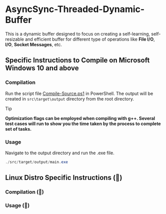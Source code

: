 # AsyncSync-Threaded-Dynamic-Buffer

This is a dynamic buffer designed to focus on creating a self-learning, self-resizable and efficient buffer for different type of operations like **File I/O**, **I/O**, **Socket Messages**, etc.

## Specific Instructions to Compile on Microsoft Windows 10 and above

### Compilation

Run the script file [Compile-Source.ps1](Compile-Source.ps1) in PowerShell. The output will be created in `src\target\output` directory from the root directory.

> [!TIP]
> **Optimization flags can be employed when compiling with g++. Several test cases will run to show you the time taken by the process to complete set of tasks.**

### Usage

Navigate to the output directory and run the .exe file.

```ps1
./src/target/output/main.exe
```

## Linux Distro Specific Instructions (🚧)

### Compilation (🚧)

### Usage (🚧)
